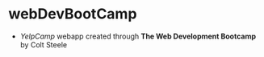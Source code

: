 # webDevBootCamp

* *YelpCamp* webapp created through **The Web Development Bootcamp** by Colt Steele
